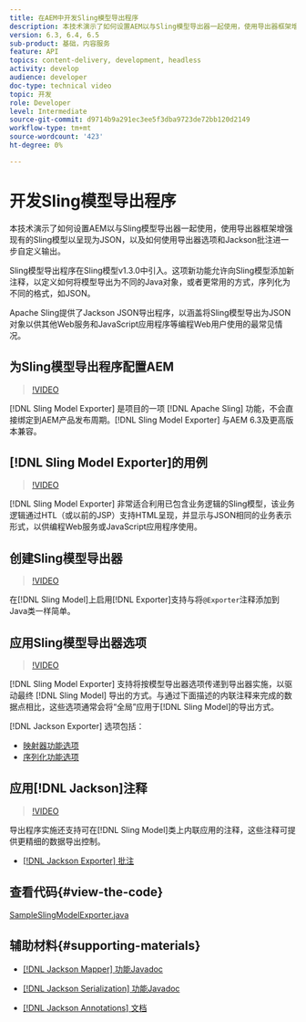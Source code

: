 ```yaml
---
title: 在AEM中开发Sling模型导出程序
description: 本技术演示了如何设置AEM以与Sling模型导出器一起使用，使用导出器框架增强现有的Sling模型以呈现为JSON，以及如何使用导出器选项和Jackson批注进一步自定义输出。
version: 6.3, 6.4, 6.5
sub-product: 基础，内容服务
feature: API
topics: content-delivery, development, headless
activity: develop
audience: developer
doc-type: technical video
topic: 开发
role: Developer
level: Intermediate
source-git-commit: d9714b9a291ec3ee5f3dba9723de72bb120d2149
workflow-type: tm+mt
source-wordcount: '423'
ht-degree: 0%

---
```



# 开发Sling模型导出程序

本技术演示了如何设置AEM以与Sling模型导出器一起使用，使用导出器框架增强现有的Sling模型以呈现为JSON，以及如何使用导出器选项和Jackson批注进一步自定义输出。

Sling模型导出程序在Sling模型v1.3.0中引入。这项新功能允许向Sling模型添加新注释，以定义如何将模型导出为不同的Java对象，或者更常用的方式，序列化为不同的格式，如JSON。

Apache Sling提供了Jackson JSON导出程序，以涵盖将Sling模型导出为JSON对象以供其他Web服务和JavaScript应用程序等编程Web用户使用的最常见情况。

## 为Sling模型导出程序配置AEM

>[!VIDEO](https://video.tv.adobe.com/v/16862/?quality=12&learn=on)

[!DNL Sling Model Exporter] 是项目的一项 [!DNL Apache Sling] 功能，不会直接绑定到AEM产品发布周期。[!DNL Sling Model Exporter] 与AEM 6.3及更高版本兼容。

## [!DNL Sling Model Exporter]的用例

>[!VIDEO](https://video.tv.adobe.com/v/16863/?quality=12&learn=on)

[!DNL Sling Model Exporter] 非常适合利用已包含业务逻辑的Sling模型，该业务逻辑通过HTL（或以前的JSP）支持HTML呈现，并显示与JSON相同的业务表示形式，以供编程Web服务或JavaScript应用程序使用。

## 创建Sling模型导出器

>[!VIDEO](https://video.tv.adobe.com/v/16864/?quality=12&learn=on)

在[!DNL Sling Model]上启用[!DNL Exporter]支持与将`@Exporter`注释添加到Java类一样简单。

## 应用Sling模型导出器选项

>[!VIDEO](https://video.tv.adobe.com/v/16865/?quality=12&learn=on)

[!DNL Sling Model Exporter] 支持将按模型导出器选项传递到导出器实施，以驱动最终 [!DNL Sling Model] 导出的方式。与通过下面描述的内联注释来完成的数据点相比，这些选项通常会将“全局”应用于[!DNL Sling Model]的导出方式。

[!DNL Jackson Exporter] 选项包括：

* [映射器功能选项](https://static.javadoc.io/com.fasterxml.jackson.core/jackson-databind/2.8.5/com/fasterxml/jackson/databind/MapperFeature.html)
* [序列化功能选项](https://static.javadoc.io/com.fasterxml.jackson.core/jackson-databind/2.8.5/com/fasterxml/jackson/databind/SerializationFeature.html)

## 应用[!DNL Jackson]注释

>[!VIDEO](https://video.tv.adobe.com/v/16866/?quality=12&learn=on)

导出程序实施还支持可在[!DNL Sling Model]类上内联应用的注释，这些注释可提供更精细的数据导出控制。

* [[!DNL Jackson Exporter] 批注](https://github.com/FasterXML/jackson-annotations/wiki/Jackson-Annotations)

## 查看代码{#view-the-code}

[SampleSlingModelExporter.java](https://github.com/Adobe-Consulting-Services/acs-aem-samples/blob/master/core/src/main/java/com/adobe/acs/samples/models/SampleSlingModelExporter.java)

## 辅助材料{#supporting-materials}

* [[!DNL Jackson Mapper] 功能Javadoc](https://static.javadoc.io/com.fasterxml.jackson.core/jackson-databind/2.8.5/com/fasterxml/jackson/databind/MapperFeature.html)
* [[!DNL Jackson Serialization] 功能Javadoc](https://static.javadoc.io/com.fasterxml.jackson.core/jackson-databind/2.8.5/com/fasterxml/jackson/databind/SerializationFeature.html)

* [[!DNL Jackson Annotations] 文档](https://github.com/FasterXML/jackson-annotations/wiki/Jackson-Annotations)
